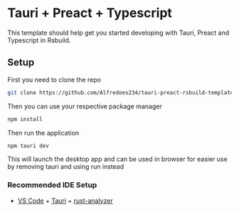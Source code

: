 # Tauri + Preact + Typescript

This template should help get you started developing with Tauri, Preact and Typescript in Rsbuild.

## Setup
First you need to clone the repo
```bash
git clone https://github.com/Alfredoes234/tauri-preact-rsbuild-template.git
```
Then you can use your respective package manager
```bash
npm install
```
Then run the application
```bash
npm tauri dev
```
This will launch the desktop app and can be used in browser for easier use by removing tauri and using run instead

### Recommended IDE Setup

- [VS Code](https://code.visualstudio.com/) + [Tauri](https://marketplace.visualstudio.com/items?itemName=tauri-apps.tauri-vscode) + [rust-analyzer](https://marketplace.visualstudio.com/items?itemName=rust-lang.rust-analyzer)
